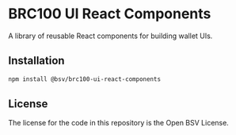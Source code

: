 # BRC100 UI React Components

A library of reusable React components for building wallet UIs.

## Installation

```bash
npm install @bsv/brc100-ui-react-components
```

## License

The license for the code in this repository is the Open BSV License.
